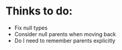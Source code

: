 # Thinks to do:
- Fix null types
- Consider null parents when moving back
- Do I need to remember parents explicitly
